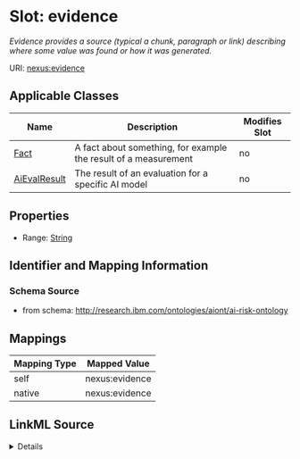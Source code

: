 

# Slot: evidence


_Evidence provides a source (typical a chunk, paragraph or link) describing where some value was found or how it was generated._





URI: [nexus:evidence](http://research.ibm.com/ontologies/aiont/evidence)



<!-- no inheritance hierarchy -->





## Applicable Classes

| Name | Description | Modifies Slot |
| --- | --- | --- |
| [Fact](Fact.md) | A fact about something, for example the result of a measurement |  no  |
| [AiEvalResult](AiEvalResult.md) | The result of an evaluation for a specific AI model |  no  |







## Properties

* Range: [String](String.md)





## Identifier and Mapping Information







### Schema Source


* from schema: http://research.ibm.com/ontologies/aiont/ai-risk-ontology




## Mappings

| Mapping Type | Mapped Value |
| ---  | ---  |
| self | nexus:evidence |
| native | nexus:evidence |




## LinkML Source

<details>
```yaml
name: evidence
description: Evidence provides a source (typical a chunk, paragraph or link) describing
  where some value was found or how it was generated.
from_schema: http://research.ibm.com/ontologies/aiont/ai-risk-ontology
rank: 1000
alias: evidence
domain_of:
- Fact
range: string

```
</details>